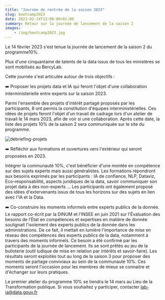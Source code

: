 ```yaml
---
title: "Journée de rentrée de la saison 2023"
slug: bootcamp2023
date: 2023-02-14T13:00:00+01:00
summary: Retour sur la journée de lancement de la saison 2
images: 
    - /img/bootcamp2023.jpg
---
```


Le 14 février 2023 s'est tenue la journée de lancement de la saison 2 du programme10%.

Plus d'une cinquantaine de talents de la data issus de tous les ministères se sont mobilisés au BercyLab.


Cette journée s'est articulée autour de trois objectifs : 

➡️ Proposer les projets data et IA qui feront l'objet d'une collaboration interministerielle entre experts sur la saison 2023.

Parmi l'ensemble des projets d'intérêt partagé proposés par les participants, 8 ont permis la constitution d'équipes interministérielles. Ces idées de projets feront l'objet d'un travail de cadrage lors d'un atelier de travail le 14 mars 2023, afin de voir si une collaboration. Après cette date, la liste des projets 10% de la saison 2 sera communiquée sur le site du programme. 

![debriefing-projets](/img/projets2023.jpg)

➡️ Réfléchir aux formations et ouvertures vers l'extérieur qui seront proposées en 2023. 

Intégrer la communauté 10%, c'est bénéficier d'une montée en compétence sur des sujets experts mais aussi généralistes. Les formations répondront aux besoins exprimés par les participants : IA de confiance, NLP, Dataviz, Eco-responsabilité, aspects juridiques de la data, savoir communiquer son projet data à des non-experts ... 
Les participants ont également proposé des idées d'extervenants issus de tous les horizons sur des sujets en lien avec l'IA et la Data. 

➡️ Co-construire les moments informels entre experts publics de la donnée.
Le rapport co-écrit par la DINUM et l'INSEE en juin 2021 sur l'Évaluation des besoins de l’État en compétences et expertises en matière de donnée soulignait l'isolement des experts publics de la donnée dans les administrations. De ce fait, il mettait en lumière l'importance de mise en réseau des compétences des experts publics de la data, notamment à travers des moments informels. 
Ce besoin a été confirmé par les participants de la journée de lancement. Ils se sont prêtés au jeu de la bulloterie (outil ludique de mise en relation par intérêts et savoir-faire). Les résultats seront exploités tout au long de la saison 3 pour proposer des moments de partage conviviaux au sein de la communauté 10%. Ces moments seront l'occasion pour les membres de mieux se connaitre et d'échanger sur leurs pratiques. 

Le premier atelier du programme 10% se tiendra le 14 mars au Lieu de la Transformation publique. Si vous souhaitez y participer, contacter lab-ia@data.gouv.fr

